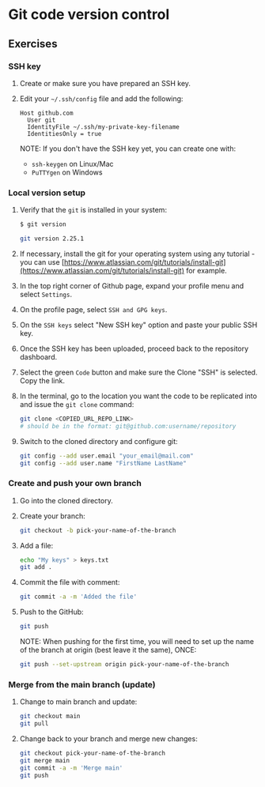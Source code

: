 # Git code version control

## Exercises

### SSH key

1. Create or make sure you have prepared an SSH key.

1. Edit your `~/.ssh/config` file and add the following:

    ```
    Host github.com
      User git
      IdentityFile ~/.ssh/my-private-key-filename
      IdentitiesOnly = true
    ```

    NOTE: If you don't have the SSH key yet, you can create one with:

    * `ssh-keygen` on Linux/Mac 
    * `PuTTYgen` on Windows

### Local version setup

1. Verify that the `git` is installed in your system:

    ```bash
    $ git version

    git version 2.25.1
    ```

1. If necessary, install the git for your operating system using any tutorial - you can use [https://www.atlassian.com/git/tutorials/install-git](https://www.atlassian.com/git/tutorials/install-git) for example.
1. In the top right corner of Github page, expand your profile menu and select `Settings`.
1. On the profile page, select `SSH and GPG keys`.
1. On the `SSH keys` select "New SSH key" option and paste your public SSH key.
1. Once the SSH key has been uploaded, proceed back to the repository dashboard.
1. Select the green `Code` button and make sure the Clone "SSH" is selected. Copy the link. 
1. In the terminal, go to the location you want the code to be replicated into and issue the `git clone` command:

    ```bash
    git clone <COPIED_URL_REPO_LINK>
    # should be in the format: git@github.com:username/repository
    ```

1. Switch to the cloned directory and configure git:

    ```bash
    git config --add user.email "your_email@mail.com" 
    git config --add user.name "FirstName LastName"
    ```

### Create and push your own branch

1. Go into the cloned directory.
1. Create your branch:

    ```bash
    git checkout -b pick-your-name-of-the-branch
    ```

1. Add a file:

    ```bash
    echo "My keys" > keys.txt
    git add .
    ```

1. Commit the file with comment:

    ```bash
    git commit -a -m 'Added the file'
    ```

1. Push to the GitHub:

    ```bash
    git push
    ```

    NOTE: When pushing for the first time, you will need to set up the name of the branch at origin (best leave it the same), ONCE:

    ```bash
    git push --set-upstream origin pick-your-name-of-the-branch
    ```

### Merge from the main branch (update)

1. Change to main branch and update:

    ```bash
    git checkout main
    git pull
    ```

1. Change back to your branch and merge new changes:

    ```bash
    git checkout pick-your-name-of-the-branch
    git merge main
    git commit -a -m 'Merge main'
    git push
    ```
